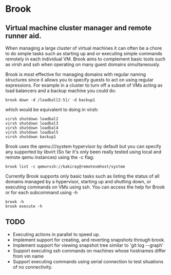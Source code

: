 Brook
=====

Virtual machine cluster manager and remote runner aid.
------------------------------------------------------

When managing a large cluster of virtual machines it can often be a chore to do simple tasks such as starting up and or executing simple commands remotely in each individual VM. Brook aims to complement basic tools such as virsh and ssh when operating on many guest domains simultaneously.

Brook is most effective for managing domains with regular naming structures since it allows you to specify guests to act on using regular expressions. For example in a cluster to turn off a subset of VMs acting as load balancers and a backup machine you could do:

    brook down -d /loadbal[2-5]/ -d backup1

which would be equivalent to doing in virsh:

    virsh shutdown loadbal2
    virsh shutdown loadbal3
    virsh shutdown loadbal4
    virsh shutdown loadbal5
    virsh shutdown backup1

Brook uses the qemu:///system hypervisor by default but you can specify any supported by libvirt (So far it's only been really tested using local and remote qemu instances) using the -c flag:

    brook list -c qemu+ssh://kakiray@remotevmhost/system

Currently Brook supports only basic tasks such as listing the status of all domains managed by a hypervisor, starting up and shutting down, or executing commands on VMs using ssh. You can access the help for Brook or for each subcommand using -h

    brook -h
    brook execute -h

TODO
----

* Executing actions in parallel to speed up.
* Implement support for creating, and reverting snapshots through brook.
* Implement support for viewing snapshot tree similar to 'git log --graph'
* Support executing ssh commands on machines whose hostnames differ from vm name
* Support executing commands using serial connection to test situations of no connectivity.
